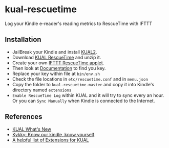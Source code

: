 # kual-rescuetime
Log your Kindle e-reader's reading metrics to RescueTime with IFTTT

## Installation

- JailBreak your Kindle and install [KUAL2](https://www.mobileread.com/forums/showthread.php?t=203326).
- Download [KUAL RescueTime](https://github.com/jinntrance/kual-rescuetime/archive/master.zip) and unzip it.
- Create your own [IFTTT RescueTime applet](https://ifttt.com/applets/86337494d-log-kindle-reading-duration-to-rescuetime).
- Then look at [Documentation](https://ifttt.com/maker_webhooks) to find you key.
- Replace your key within file at `bin/env.sh`
- Check the file locations in `etc/rescuetime.conf` and in `menu.json`
- Copy the folder to `kual-rescuetime-master` and copy it into Kindle's directory named `extensions`
- `Enable RescueTime Log` within KUAL and it will try to sync every an hour. Or you can `Sync Manually` when Kindle is connected to the Internet.

## References

- [KUAL What's New](https://wiki.mobileread.com/wiki/KUAL_What%27s_New#Sample_json.menu_And_Template_Migration)
- [Kykky: Know our kindle, know yourself](https://github.com/KangbingZhao/kykky)
- [A helpful list of Extensions for KUAL](https://www.mobileread.com/forums/showthread.php?t=205064)

